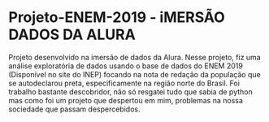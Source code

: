 # Projeto-ENEM-2019 - iMERSÃO DADOS DA ALURA
Projeto desenvolvido na imersão de dados da Alura. Nesse projeto, fiz uma análise exploratória de dados usando o base de dados do ENEM 2019 (Disponível no site do INEP) focando na nota de redação da população que se autodeclarou preta, especificamente na região norte do Brasil. Foi trabalho bastante descobridor, não só resgatei tudo que sabia de python mas como foi um projeto que despertou em mim, problemas na nossa sociedade que passam despercebidos.
